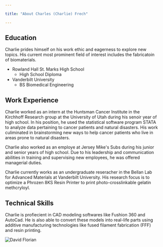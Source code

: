 ```yaml
---

title: "About Charles (Charlie) Frech"

---
```


## Education
 
Charlie prides himself on his work ethic and eagerness to explore new topics. His current most prominent field of interest includes the fabricatoin of biomaterials. 

* Rowland Hall St. Marks High School
  * High School Diploma
* Vanderbilt University
  * BS Biomedical Engineering
 
## Work Experience

Charlie worked as an intern at the Huntsman Cancer Institute in the Kirchhoff Research group at the University of Utah during his senoir year of high school. In his position, he used the statistical software program STATA to analyze data pertaining to cancer patients and natural disasters. His work culiminated in brainstorming new ways to help cancer patients who live in areas prone to natural disasters. 

Charlie also worked as an employe at Jersey Mike's Subs during his junior and senior years of high school. Due to his leadership and communication abilities in training and supervising new employees, he was offered managerial duties. 

Charlie currently works as an undergraduate reseracher in the Bellan Lab for Advanced Materials at Vanderbilt University. His research focus is to optimize a Phrozen 8KS Resin Printer to print photo-crosslinkable gelatin methcryloyl. 

## Technical Skills

Charlie is profiecient in CAD modeling softwares like Fushion 360 and AutoCad. He is also able to convert these models into real-life parts using additive manufacturing technologies like fused filament fabrication (FFF) and resin printing.

![David Florian](/assets/img/David_Headshot_web2.jpg)


